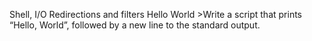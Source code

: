 Shell, I/O Redirections and filters
Hello World >Write a script that prints “Hello, World”, followed by a new line to the standard output.
